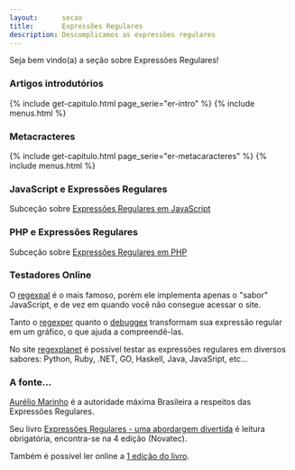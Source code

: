 ```yaml
---
layout:      secao
title:       Expressões Regulares
description: Descomplicamos as expressões regulares
---
```


Seja bem vindo(a) a seção sobre Expressões Regulares!



### Artigos introdutórios

{% include get-capitulo.html page_serie="er-intro" %}
{% include menus.html %}



### Metacracteres

{% include get-capitulo.html page_serie="er-metacaracteres" %}
{% include menus.html %}



### JavaScript e Expressões Regulares

Subceção sobre [Expressões Regulares em JavaScript](/regex/javascript-expressoes-regulares/)

<!-- pegar os menus na seção javascript -->


### PHP e Expressões Regulares

Subceção sobre [Expressões Regulares em PHP](/regex/php-expressoes-regulares/)

<!-- pegar os menus na seção php -->



### Testadores Online

O [regexpal](http://regexpal.com/) é o mais famoso, porém ele implementa apenas o "sabor" JavaScript, e de vez
em quando você não consegue acessar o site.

Tanto o [regexper](http://www.regexper.com/) quanto o [debuggex](https://www.debuggex.com/)
transformam sua expressão regular em um gráfico, o que ajuda a compreendê-las.

No site [regexplanet](http://www.regexplanet.com/) é possível testar as expressões regulares em diversos
sabores: Python, Ruby, .NET, GO, Haskell, Java, JavaSript, etc...



### A fonte...

[Aurélio Marinho](http://aurelio.net/regex/) é a autoridade máxima Brasileira a respeitos das Expressões
Regulares.

Seu livro [Expressões Regulares - uma abordargem divertida](http://www.piazinho.com.br/) é leitura obrigatória,
encontra-se na 4 edição
(Novatec).

Também é possível ler online a [1 edição do livro](http://aurelio.net/regex/guia/).
